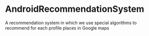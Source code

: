 # AndroidRecommendationSystem
A recommendation system in which we use special algorithms to recommend for each profile places in Google maps
